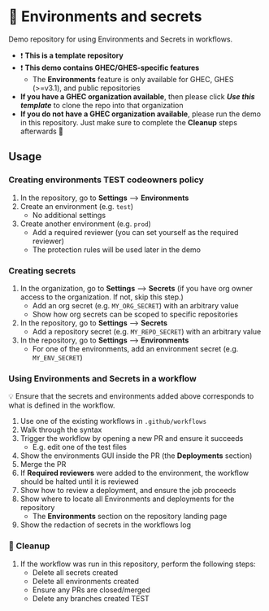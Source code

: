 # :rocket: Environments and secrets

Demo repository for using Environments and Secrets in workflows.

- :exclamation: **This is a template repository**
- :exclamation: **This demo contains GHEC/GHES-specific features**
  - The **Environments** feature is only available for GHEC, GHES (>=v3.1), and public repositories
- **If you have a GHEC organization available**, then please click ***Use this template*** to clone the repo into that organization
- **If you do not have a GHEC organization available**, please run the demo in this repository. Just make sure to complete the **Cleanup** steps afterwards :house_with_garden:

## Usage 

### Creating environments TEST codeowners policy

1. In the repository, go to **Settings** --> **Environments**
1. Create an environment (e.g. `test`)
    - No additional settings
1. Create another environment (e.g. `prod`) 
    - Add a required reviewer (you can set yourself as the required reviewer)
    - The protection rules will be used later in the demo

### Creating secrets

1. In the organization, go to **Settings** --> **Secrets** (if you have org owner access to the organization. If not, skip this step.)
    - Add an org secret (e.g. `MY_ORG_SECRET`) with an arbitrary value
    - Show how org secrets can be scoped to specific repositories
1. In the repository, go to **Settings** --> **Secrets**
    - Add a repository secret (e.g. `MY_REPO_SECRET`) with an arbitrary value
1. In the repository, go to **Settings** --> **Environments**
    - For one of the environments, add an environment secret (e.g. `MY_ENV_SECRET`)

### Using Environments and Secrets in a workflow

:bulb: Ensure that the secrets and environments added above corresponds to what is defined in the workflow.

1. Use one of the existing workflows in `.github/workflows`
1. Walk through the syntax
1. Trigger the workflow by opening a new PR and ensure it succeeds
    - E.g. edit one of the test files
1. Show the environments GUI inside the PR (the **Deployments** section)
1. Merge the PR
1. If **Required reviewers** were added to the environment, the workflow should be halted until it is reviewed
1. Show how to review a deployment, and ensure the job proceeds
1. Show where to locate all Environments and deployments for the repository
    - The **Environments** section on the repository landing page
1. Show the redaction of secrets in the workflows log

### :house_with_garden: Cleanup

1. If the workflow was run in this repository, perform the following steps:
    - Delete all secrets created
    - Delete all environments created
    - Ensure any PRs are closed/merged
    - Delete any branches created
TEST
